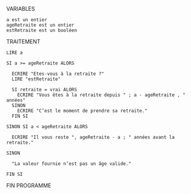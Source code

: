 ﻿VARIABLES

    a est un entier
    ageRetraite est un entier
    estRetraite est un booléen

TRAITEMENT

    LIRE a

    SI a >= ageRetraite ALORS

      ECRIRE "Etes-vous à la retraite ?"
      LIRE "estRetraite"  
      
      SI retraite = vrai ALORS
        ECRIRE "Vous êtes à la retraite depuis " ; a - ageRetraite , " années"
      SINON
        ECRIRE "C’est le moment de prendre sa retraite."
      FIN SI
      
    SINON SI a < ageRetraite ALORS

      ECRIRE "Il vous reste ", ageRetraite - a ; " années avant la retraite."

    SINON

      "La valeur fournie n’est pas un âge valide."

    FIN SI

FIN PROGRAMME